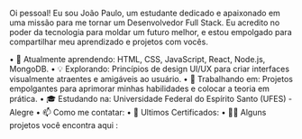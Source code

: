 Oi pessoal! Eu sou João Paulo, um estudante dedicado e apaixonado em uma missão para me tornar um Desenvolvedor Full Stack. Eu acredito no poder da tecnologia para moldar um futuro melhor, e estou empolgado para compartilhar meu aprendizado e projetos com vocês.


•	🌱 Atualmente aprendendo: HTML, CSS, JavaScript, React, Node.js, MongoDB.
•	💡 Explorando: Princípios de design UI/UX para criar interfaces visualmente atraentes e amigáveis ao usuário.
•	🚀 Trabalhando em: Projetos empolgantes para aprimorar minhas habilidades e colocar a teoria em prática.
•	🎓 Estudando na: Universidade Federal do Espírito Santo (UFES) - Alegre
•	📫 Como me contatar: 
•	🚀 Ultimos Certificados: 
•	👨‍💻 Alguns projetos você encontra aqui :

